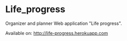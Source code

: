 # Life_progress

Organizer and planner Web application "Life progress".

Available on: http://life-progress.herokuapp.com

